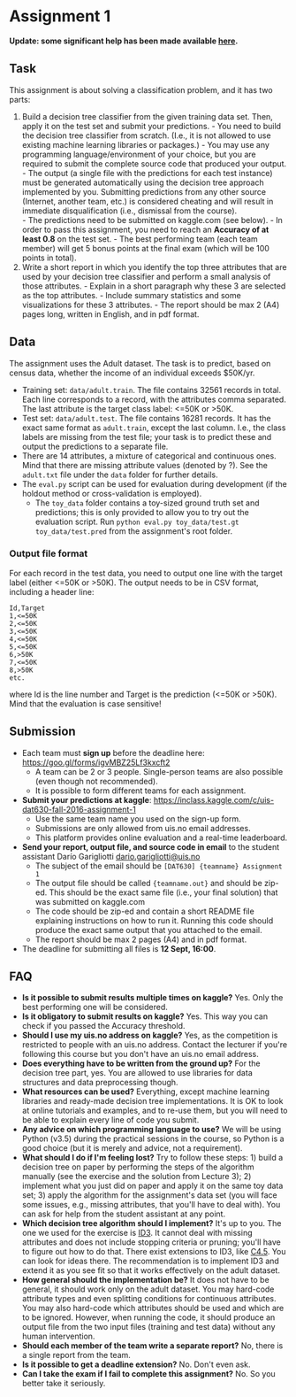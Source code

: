 # Assignment 1

**Update: some significant help has been made available [here](help/).**

## Task

This assignment is about solving a classification problem, and it has two parts:

  1. Build a decision tree classifier from the given training data set. Then, apply it on the test set and submit your predictions.
    - You need to build the decision tree classifier from scratch. (I.e., it is not allowed to use existing machine learning libraries or packages.)
    - You may use any programming language/environment of your choice, but you are required to submit the complete source code that produced your output.
    - The output (a single file with the predictions for each test instance) must be generated automatically using the decision tree approach implemented by you. Submitting predictions from any other source (Internet, another team, etc.) is considered cheating and will result in immediate disqualification (i.e., dismissal from the course).   
    - The predictions need to be submitted on kaggle.com (see below).
    - In order to pass this assignment, you need to reach an **Accuracy of at least 0.8** on the test set.
    - The best performing team (each team member) will get 5 bonus points at the final exam (which will be 100 points in total).
  2. Write a short report in which you identify the top three attributes that are used by your decision tree classifier and perform a small analysis of those attributes.
    - Explain in a short paragraph why these 3 are selected as the top attributes.
    - Include summary statistics and some visualizations for these 3 attributes.
    - The report should be max 2 (A4) pages long, written in English, and in pdf format.


## Data

The assignment uses the Adult dataset. The task is to predict, based on census data, whether the income of an individual exceeds $50K/yr.

  - Training set: `data/adult.train`. The file contains 32561 records in total. Each line corresponds to a record, with the attributes comma separated. The last attribute is the target class label: <=50K or >50K.
  - Test set: `data/adult.test`. The file contains 16281 records. It has the exact same format as `adult.train`, except the last column. I.e., the class labels are missing from the test file; your task is to predict these and output the predictions to a separate file.
  - There are 14 attributes, a mixture of categorical and continuous ones. Mind that there are missing attribute values (denoted by ?). See the `adult.txt` file under the `data` folder for further details.
  - The `eval.py` script can be used for evaluation during development (if the holdout method or cross-validation is employed).
    * The `toy_data` folder contains a toy-sized ground truth set and predictions; this is only provided to allow you to try out the evaluation script. Run `python eval.py toy_data/test.gt toy_data/test.pred` from the assignment's root folder.


### Output file format

For each record in the test data, you need to output one line with the target label (either <=50K or >50K). The output needs to be in CSV format, including a header line:
```
Id,Target
1,<=50K
2,<=50K
3,<=50K
4,<=50K
5,<=50K
6,>50K
7,<=50K
8,>50K
etc.
```  
where Id is the line number and Target is the prediction (<=50K or >50K).
Mind that the evaluation is case sensitive!


## Submission

  * Each team must **sign up** before the deadline here: https://goo.gl/forms/igvMBZ25Lf3kxcft2
    - A team can be 2 or 3 people. Single-person teams are also possible (even though not recommended).
    - It is possible to form different teams for each assignment.
  * **Submit your predictions at kaggle**: https://inclass.kaggle.com/c/uis-dat630-fall-2016-assignment-1
    - Use the same team name you used on the sign-up form.
    - Submissions are only allowed from uis.no email addresses.
    - This platform provides online evaluation and a real-time leaderboard.
  * **Send your report, output file, and source code in email** to the student assistant Darío Garigliotti <dario.garigliotti@uis.no>
    - The subject of the email should be `[DAT630] {teamname} Assignment 1`
    - The output file should be called `{teamname.out}` and should be zip-ed. This should be the exact same file (i.e., your final solution) that was submitted on kaggle.com
    - The code should be zip-ed and contain a short README file explaining instructions on how to run it. Running this code should produce the exact same output that you attached to the email.
    - The report should be max 2 pages (A4) and in pdf format.
  * The deadline for submitting all files is **12 Sept, 16:00**.


## FAQ

  - **Is it possible to submit results multiple times on kaggle?**
  Yes. Only the best performing one will be considered.
  - **Is it obligatory to submit results on kaggle?**
  Yes. This way you can check if you passed the Accuracy threshold.
  - **Should I use my uis.no address on kaggle?** Yes, as the competition is restricted to people with an uis.no address. Contact the lecturer if you're following this course but you don't have an uis.no email address.
  - **Does everything have to be written from the ground up?**
  For the decision tree part, yes. You are allowed to use libraries for data structures and data preprocessing though.
  - **What resources can be used?**
  Everything, except machine learning libraries and ready-made decision tree implementations. It is OK to look at online tutorials and examples, and to re-use them, but you will need to be able to explain every line of code you submit.
  - **Any advice on which programming language to use?** We will be using Python (v3.5) during the practical sessions in the course, so Python is a good choice (but it is merely and advice, not a requirement).
  - **What should I do if I'm feeling lost?**
  Try to follow these steps: 1) build a decision tree on paper by performing the steps of the algorithm manually (see the exercise and the solution from Lecture 3); 2) implement what you just did on paper and apply it on the same toy data set; 3) apply the algorithm for the assignment's data set (you will face some issues, e.g.,  missing attributes, that you'll have to deal with). You can ask for help from the student assistant at any point.
  - **Which decision tree algorithm should I implement?** It's up to you. The one we used for the exercise is [ID3](https://en.wikipedia.org/wiki/ID3_algorithm). It cannot deal with missing attributes and does not include stopping criteria or pruning; you'll have to figure out how to do that. There exist extensions to ID3, like [C4.5](https://en.wikipedia.org/wiki/C4.5_algorithm). You can look for ideas there. The recommendation is to implement ID3 and extend it as you see fit so that it works effectively on the adult dataset.
  - **How general should the implementation be?** It does not have to be general, it should work only on the adult dataset. You may hard-code attribute types and even splitting conditions for continuous attributes. You may also hard-code which attributes should be used and which are to be ignored. However, when running the code, it should produce an output file from the two input files (training and test data) without any human intervention.
  - **Should each member of the team write a separate report?** No, there is a single report from the team.
  - **Is it possible to get a deadline extension?**
  No. Don't even ask.
  - **Can I take the exam if I fail to complete this assignment?**
  No. So you better take it seriously.
